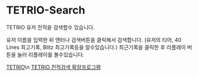 # TETRIO-Search
TETRIO 유저 전적을 검색할수 있습니다.

유저 이름을 입력한 뒤 엔터나 검색버튼을 클릭해서 검색합니다. (유저의 티어, 40 Lines 최고기록, Blitz 최고기록등을 알수있습니다.)
최근기록을 클릭한 후 리플레이 버튼을 눌러 리플레이를 볼수있습니다.

[TETRIO](tetr.io)\n
[TETRIO 전적검색 확장프로그램](https://chrome.google.com/webstore/detail/tetrio-search/dhikfeejdomhkbgghlhahhhokfndphnn?hl=ko)